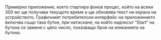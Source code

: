 Примерно приложение, което стартира фонов процес, който на всеки 300 мс ще получава текущото време и ще обновява текст на екрана на устройството. 
Графичният потребителски интерфейс на приложението включва също така бутон, при натискане, на който надписът “Start” на бутона се заменя с цяло число, показващо броя на кликанията на бутона.
